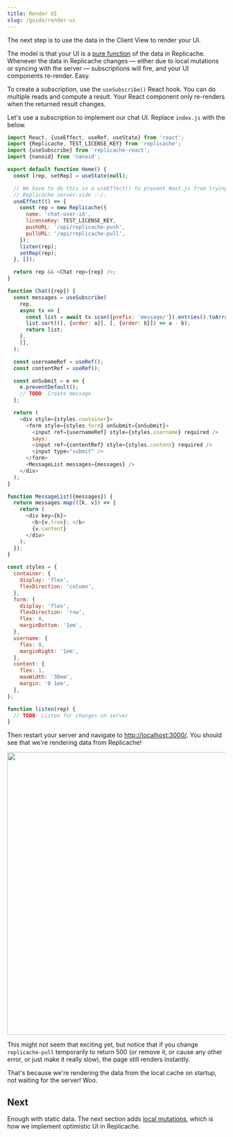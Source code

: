 ```yaml
---
title: Render UI
slug: /guide/render-ui
---
```


The next step is to use the data in the Client View to render your UI.

The model is that your UI is a [pure function](https://en.wikipedia.org/wiki/Pure_function) of the data in Replicache. Whenever the data in Replicache changes — either due to local mutations or syncing with the server — subscriptions will fire, and your UI components re-render. Easy.

To create a subscription, use the `useSubscribe()` React hook. You can do multiple reads and compute a result. Your React component only re-renders when the returned result changes.

Let's use a subscription to implement our chat UI. Replace `index.js` with the below.

```js
import React, {useEffect, useRef, useState} from 'react';
import {Replicache, TEST_LICENSE_KEY} from 'replicache';
import {useSubscribe} from 'replicache-react';
import {nanoid} from 'nanoid';

export default function Home() {
  const [rep, setRep] = useState(null);

  // We have to do this in a useEffect() to prevent Next.js from trying to run
  // Replicache server-side :-/.
  useEffect(() => {
    const rep = new Replicache({
      name: 'chat-user-id',
      licenseKey: TEST_LICENSE_KEY,
      pushURL: '/api/replicache-push',
      pullURL: '/api/replicache-pull',
    });
    listen(rep);
    setRep(rep);
  }, []);

  return rep && <Chat rep={rep} />;
}

function Chat({rep}) {
  const messages = useSubscribe(
    rep,
    async tx => {
      const list = await tx.scan({prefix: 'message/'}).entries().toArray();
      list.sort(([, {order: a}], [, {order: b}]) => a - b);
      return list;
    },
    [],
  );

  const usernameRef = useRef();
  const contentRef = useRef();

  const onSubmit = e => {
    e.preventDefault();
    // TODO: Create message
  };

  return (
    <div style={styles.container}>
      <form style={styles.form} onSubmit={onSubmit}>
        <input ref={usernameRef} style={styles.username} required />
        says:
        <input ref={contentRef} style={styles.content} required />
        <input type="submit" />
      </form>
      <MessageList messages={messages} />
    </div>
  );
}

function MessageList({messages}) {
  return messages.map(([k, v]) => {
    return (
      <div key={k}>
        <b>{v.from}: </b>
        {v.content}
      </div>
    );
  });
}

const styles = {
  container: {
    display: 'flex',
    flexDirection: 'column',
  },
  form: {
    display: 'flex',
    flexDirection: 'row',
    flex: 0,
    marginBottom: '1em',
  },
  username: {
    flex: 0,
    marginRight: '1em',
  },
  content: {
    flex: 1,
    maxWidth: '30em',
    margin: '0 1em',
  },
};

function listen(rep) {
  // TODO: Listen for changes on server
}
```

Then restart your server and navigate to [http://localhost:3000/](http://localhost:3000). You should see that we're rendering data from Replicache!

<p class="text--center">
  <img src="/img/setup/static-ui.webp" width="650"/>
</p>

This might not seem that exciting yet, but notice that if you change `replicache-pull` temporarily to return 500 (or remove it, or cause any other error, or just make it really slow), the page still renders instantly.

That's because we're rendering the data from the local cache on startup, not waiting for the server! Woo.

## Next

Enough with static data. The next section adds [local mutations](./guide-local-mutations.md), which is how we implement optimistic UI in Replicache.
